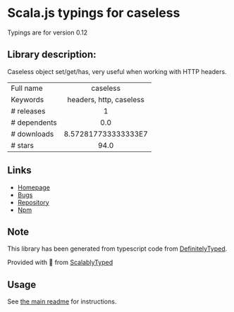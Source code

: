 
# Scala.js typings for caseless

Typings are for version 0.12

## Library description:
Caseless object set/get/has, very useful when working with HTTP headers.

|                    |                 |
| ------------------ | :-------------: |
| Full name          | caseless |
| Keywords           | headers, http, caseless |
| # releases         | 1 |
| # dependents       | 0.0 |
| # downloads        | 8.572817733333333E7 |
| # stars            | 94.0 |

## Links
- [Homepage](https://github.com/mikeal/caseless#readme)
- [Bugs](https://github.com/mikeal/caseless/issues)
- [Repository](https://github.com/mikeal/caseless)
- [Npm](https://www.npmjs.com/package/caseless)
    


## Note
This library has been generated from typescript code from [DefinitelyTyped](https://definitelytyped.org).

Provided with :purple_heart: from [ScalablyTyped](https://github.com/oyvindberg/ScalablyTyped)

## Usage
See [the main readme](../../readme.md) for instructions.


